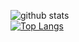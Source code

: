 ![github stats](https://github-readme-stats.vercel.app/api?username=Senpai-10&count_private=true&show_icons=true&theme=dark)
<br>
[![Top Langs](https://github-readme-stats.vercel.app/api/top-langs/?username=Senpai-10&langs_count=8&layout=compact)](https://github.com/anuraghazra/github-readme-stats)

